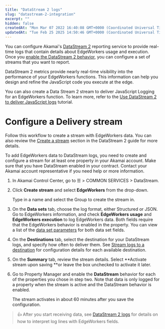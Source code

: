 ```yaml
---
title: "DataStream 2 logs"
slug: "datastream-2-integration"
excerpt: ""
hidden: false
createdAt: "Mon Mar 07 2022 16:40:08 GMT+0000 (Coordinated Universal Time)"
updatedAt: "Tue Feb 25 2025 14:50:46 GMT+0000 (Coordinated Universal Time)"
---
```

You can configure Akamai's [DataStream 2](https://techdocs.akamai.com/datastream2/docs) reporting service to provide real-time logs that contain details about EdgeWorkers usage and execution. Once you [enable the DataStream 2 behavior](https://techdocs.akamai.com/datastream2/docs/enable-datastream-behavior), you can configure a set of streams that you want to report.

DataStream 2 metrics provide nearly real-time visibility into the performance of your EdgeWorkers functions. This information can help you design and refine the JavaScript code you execute at the edge.

You can also create a Data Stream 2 stream to deliver JavaScript Logging for an EdgeWorkers function. To learn more, refer to the [Use DataStream 2 to deliver JavaScript logs](doc:ds2-javascript-logging) tutorial.

# Configure a Delivery stream

Follow this workflow to create a stream with EdgeWorkers data. You can also review the [Create a stream](https://techdocs.akamai.com/datastream2/docs/create-stream) section in the DataStream 2 guide for more details.

To add EdgeWorkers data to DataStream logs, you need to create and configure a stream for at least one property in your Akamai account. Make sure that you have DataStream enabled in your contract. Contact your Akamai account representative if you need help or more information.  

1. In Akamai Control Center, go to ☰ > COMMON SERVICES > DataStream.

2. Click **Create stream** and select **EdgeWorkers** from the drop-down.

   Type in a name and select the Group to create the stream in.

3. On the **Data sets** tab, choose the log format, either Structured or JSON. Go to EdgeWorkers information, and check **EdgeWorkers usage** and **EdgeWorkers execution** to log EdgeWorkers data. Both fields require that the EdgeWorkers behavior is enabled in the property. You can view a list of the [data set parameters](doc:datastream2-reports) for both data set fields.

4. On the **Destinations** tab, select the destination for your DataStream logs, and specify how often to deliver them. See [Stream logs to a destination](https://techdocs.akamai.com/datastream2/docs/stream-logs) for configuration details for each available destination.

5. On the **Summary** tab, review the stream details.  Select **Activate stream upon saving **or leave the box unchecked to activate it later. 

6. Go to Property Manager and enable the **DataStream** behavior for each of the properties you chose in step two. Note that data is only logged for a property when the stream is active and the DataStream behavior is enabled.

   The stream activates in about 60 minutes after you save the configuration.

> 👍 After you start receiving data, see [DataStream 2 logs](doc:datastream2-reports) for details on how to interpret log lines with EdgeWorkers fields.
